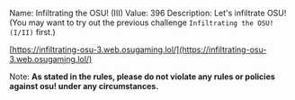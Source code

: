 Name: Infiltrating the OSU! (III)
Value: 396
Description: Let's infiltrate OSU! (You may want to try out the previous challenge `Infiltrating the OSU! (I/II)` first.)

[https://infiltrating-osu-3.web.osugaming.lol/](https://infiltrating-osu-3.web.osugaming.lol/)

Note: **As stated in the rules, please do not violate any rules or policies against osu! under any circumstances.**

